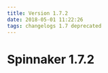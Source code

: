 ```yaml
---
title: Version 1.7.2
date: 2018-05-01 11:22:26 
tags: changelogs 1.7 deprecated
---
```

# Spinnaker 1.7.2
<script src="https://gist.github.com/spinnaker-release/c4df80efb0852d53e14c5d845b86357a.js"/>
